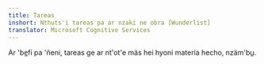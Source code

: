 ```yaml
---
title: Tareas
inshort: Nthuts'i tareas pa ar nzaki ne obra [Wunderlist]
translator: Microsoft Cognitive Services
---
```


Ar 'be̲fi pa 'ñeni, tareas ge ar nt'ot'e mäs hei hyoni materia hecho, nzäm'bu̲.



